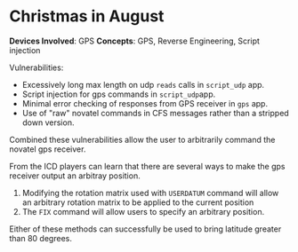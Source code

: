 # Christmas in August
**Devices Involved**: GPS
**Concepts**: GPS, Reverse Engineering, Script injection


Vulnerabilities:
- Excessively long max length on udp `reads` calls in `script_udp` app.
- Script injection for gps commands in `script_udp`app.
- Minimal error checking of responses from GPS receiver in `gps` app.
- Use of "raw" novatel commands in CFS messages rather than a stripped down version.

Combined these vulnerabilities allow the user to arbitrarily command the novatel gps receiver.

From the ICD players can learn that there are several ways to make the gps receiver output an arbitray position.

1. Modifying the rotation matrix used with `USERDATUM` command  will allow an arbitrary rotation matrix to be applied to the current position
1. The `FIX` command will allow users to specify an arbitrary position.


Either of these methods can successfully be used to bring latitude greater than 80 degrees.